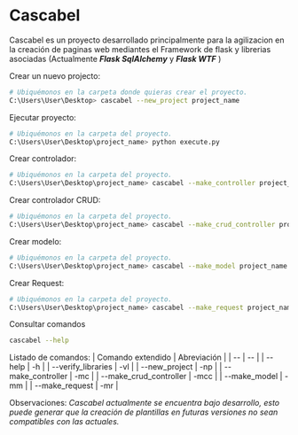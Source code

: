 # Cascabel


Cascabel es un proyecto desarrollado principalmente para la agilizacion en la creación de paginas web mediantes el Framework de flask y librerias asociadas (Actualmente _**Flask SqlAlchemy**_ y _**Flask WTF**_ )

Crear un nuevo projecto:

```bash
# Ubiquémonos en la carpeta donde quieras crear el proyecto.
C:\Users\User\Desktop> cascabel --new_project project_name
```

Ejecutar proyecto:

```bash
# Ubiquémonos en la carpeta del proyecto.
C:\Users\User\Desktop\project_name> python execute.py
```

Crear controlador:

```bash
# Ubiquémonos en la carpeta del proyecto.
C:\Users\User\Desktop\project_name> cascabel --make_controller project_name
```

Crear controlador CRUD:

```bash
# Ubiquémonos en la carpeta del proyecto.
C:\Users\User\Desktop\project_name> cascabel --make_crud_controller project_name
```

Crear modelo:

```bash
# Ubiquémonos en la carpeta del proyecto.
C:\Users\User\Desktop\project_name> cascabel --make_model project_name
```

Crear Request:

```bash
# Ubiquémonos en la carpeta del proyecto.
C:\Users\User\Desktop\project_name> cascabel --make_request project_name
```


Consultar comandos

```bash
cascabel --help
```

Listado de comandos:
| Comando extendido | Abreviación | 
| -- | -- |
| --help | -h |
| --verify_libraries | -vl |
| --new_project | -np |
| --make_controller | -mc |
| --make_crud_controller | -mcc |
| --make_model | -mm |
| --make_request | -mr |





Observaciones: _Cascabel actualmente se encuentra bajo desarrollo, esto puede generar que la creación de plantillas en futuras versiones no sean compatibles con las actuales._
